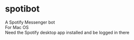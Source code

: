 # spotibot
A Spotify Messenger bot <br>
For Mac OS <br>
Need the Spotify desktop app installed and be logged in there
